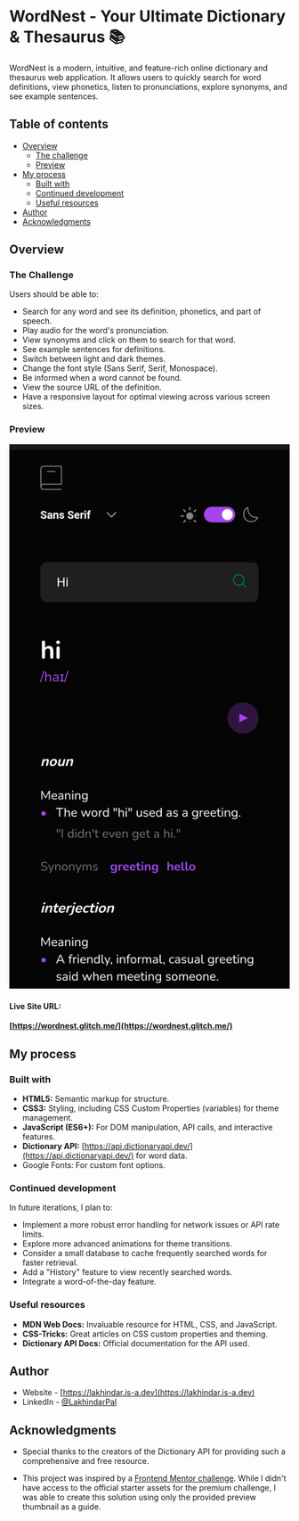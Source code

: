 # WordNest - Your Ultimate Dictionary & Thesaurus 📚

WordNest is a modern, intuitive, and feature-rich online dictionary and thesaurus web application. It allows users to quickly search for word definitions, view phonetics, listen to pronunciations, explore synonyms, and see example sentences.

## Table of contents

- [Overview](#overview)
  - [The challenge](#the-challenge)
  - [Preview](#preview)
- [My process](#my-process)
  - [Built with](#built-with)
  - [Continued development](#continued-development)
  - [Useful resources](#useful-resources)
- [Author](#author)
- [Acknowledgments](#acknowledgments)

## Overview

### The Challenge

Users should be able to:

- Search for any word and see its definition, phonetics, and part of speech.
- Play audio for the word's pronunciation.
- View synonyms and click on them to search for that word.
- See example sentences for definitions.
- Switch between light and dark themes.
- Change the font style (Sans Serif, Serif, Monospace).
- Be informed when a word cannot be found.
- View the source URL of the definition.
- Have a responsive layout for optimal viewing across various screen sizes.

### Preview

![screenshot](/previews/mobile_dark.jpg)

#### Live Site URL:

**[https://wordnest.glitch.me/](https://wordnest.glitch.me/)**

## My process

### Built with

- **HTML5:** Semantic markup for structure.
- **CSS3:** Styling, including CSS Custom Properties (variables) for theme management.
- **JavaScript (ES6+):** For DOM manipulation, API calls, and interactive features.
- **Dictionary API:** [https://api.dictionaryapi.dev/](https://api.dictionaryapi.dev/) for word data.
- Google Fonts: For custom font options.

### Continued development

In future iterations, I plan to:

- Implement a more robust error handling for network issues or API rate limits.
- Explore more advanced animations for theme transitions.
- Consider a small database to cache frequently searched words for faster retrieval.
- Add a "History" feature to view recently searched words.
- Integrate a word-of-the-day feature.

### Useful resources

- **MDN Web Docs:** Invaluable resource for HTML, CSS, and JavaScript.
- **CSS-Tricks:** Great articles on CSS custom properties and theming.
- **Dictionary API Docs:** Official documentation for the API used.

## Author

- Website - [https://lakhindar.is-a.dev](https://lakhindar.is-a.dev)
- LinkedIn - [@LakhindarPal](https://www.linkedin.com/in/LakhindarPal)

## Acknowledgments

- Special thanks to the creators of the Dictionary API for providing such a comprehensive and free resource.

- This project was inspired by a [Frontend Mentor challenge](https://www.frontendmentor.io/challenges/dictionary-web-app-h5wwnyuKFL). While I didn't have access to the official starter assets for the premium challenge, I was able to create this solution using only the provided preview thumbnail as a guide.
